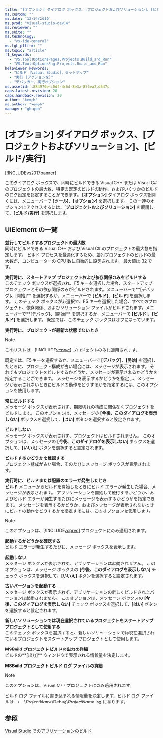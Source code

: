 ```yaml
---
title: "[オプション] ダイアログ ボックス、[プロジェクトおよびソリューション]、[ビルド/実行] | Microsoft Docs"
ms.custom: ""
ms.date: "12/14/2016"
ms.prod: "visual-studio-dev14"
ms.reviewer: ""
ms.suite: ""
ms.technology: 
  - "vs-ide-general"
ms.tgt_pltfrm: ""
ms.topic: "article"
f1_keywords: 
  - "VS.ToolsOptionsPages.Projects.Build_and_Run"
  - "VS.ToolsOptionsPag.Projects.Build_and_Run"
helpviewer_keywords: 
  - "ビルド [Visual Studio]、セットアップ"
  - "実行 (アクションを)"
  - "デバッガー、実行オプション"
ms.assetid: c884976e-c0df-4c6d-8e3a-856ea2bd547c
caps.latest.revision: 20
caps.handback.revision: 20
author: "kempb"
ms.author: "kempb"
manager: "ghogen"
---
```

# [オプション] ダイアログ ボックス、[プロジェクトおよびソリューション]、[ビルド/実行]
[!INCLUDE[vs2017banner](../../code-quality/includes/vs2017banner.md)]

このダイアログ ボックスで、同時にビルドできる Visual C\+\+ または Visual C\# のプロジェクトの最大数、特定の既定のビルドの動作、およびいくつかのビルドのログ設定を指定することができます。  **\[オプション\]** ダイアログ ボックスを開くには、メニューバーで **\[ツール\]**、**\[オプション\]** を選択します。  この一連のオプションにアクセスするには、**\[プロジェクトおよびソリューション\]** を展開して、**\[ビルド\/実行\]** を選択します。  
  
## UIElement の一覧  
 **並行してビルドするプロジェクトの最大数**  
 同時にビルドできる Visual C\+\+ および Visual C\# のプロジェクトの最大数を指定します。  ビルド プロセスを最適化するため、並列プロジェクトのビルドの最大数が、コンピューターの CPU 数に自動的に設定されます。  最大値は 32 です。  
  
 **実行時に、スタートアップ プロジェクトおよび依存関係のみをビルドする**  
 このチェック ボックスが選択され、F5 キーを選択した場合、スタートアップ プロジェクトとその依存関係のみがビルドされます。メニューバーで**\[デバッグ\]**、**\[開始\]** を選択するか、メニューバーで **\[ビルド\]**、**\[ビルド\]** を選択します。  このチェック ボックスが非選択で、F5 キーを選択した場合、すべてのプロジェクト、依存関係、およびソリューション ファイルがビルドされます。メニューバーで**\[デバッグ\]**、**\[開始\]** を選択するか、メニューバーで **\[ビルド\]**、**\[ビルド\]** を選択します。  既定では、このチェック ボックスはオフになっています。  
  
 **実行時に、プロジェクトが最新の状態でないとき**  
 > [!NOTE]
>  このリストは、[!INCLUDE[vcprvc](../../debugger/includes/vcprvc_md.md)] プロジェクトのみに適用されます。  
  
 既定では、F5 キーを選択するか、メニューバーで **\[デバッグ\]**、**\[開始\]** を選択したときに、プロジェクト構成が古い場合には、メッセージが表示されます。  それでもプロジェクトをビルドするかどうか、メッセージが表示されるかどうかを指定することができます。  メッセージを表示するかどうかを指定し、メッセージが表示されないときにビルドの動作をどうするかを指定するには、このオプションを使用します。  
  
 **常にビルドする**  
 メッセージ ボックスが表示されず、期限切れの構成に関係なくプロジェクトをビルドします。  このオプションは、メッセージの **\[今後、このダイアログを表示しない\]** ボックスを選択して、**\[はい\]** ボタンを選択すると設定されます。  
  
 **ビルドしない**  
 メッセージ ボックスが表示されず、プロジェクトはビルドされません。  このオプションは、メッセージの **\[今後、このダイアログを表示しない\]** ボックスを選択して、**\[いいえ\]** ボタンを選択すると設定されます。  
  
 **ビルドするかどうかを確認する**  
 プロジェクト構成が古い場合、そのたびにメッセージ ボックスが表示されます。  
  
 **実行時に、ビルドまたは配置のエラーが発生したとき**  
 **ビルド** メニューからビルドを開始したときにビルド エラーが発生した場合、メッセージが表示されます。  アプリケーションを開始して続行するかどうか、およびビルド エラーが発生するたびにメッセージを表示するかどうかを指定できます。  メッセージを表示するかどうか、およびメッセージが表示されないときにビルドの動作をどうするかを指定するには、このオプションを使用します。  
  
> [!NOTE]
>  このオプションは、[!INCLUDE[vcprvc](../../debugger/includes/vcprvc_md.md)] プロジェクトにのみ適用されます。  
  
 **起動するかどうかを確認する**  
 ビルド エラーが発生するたびに、メッセージ ボックスを表示します。  
  
 **起動しない**  
 メッセージ ボックスが表示されず、アプリケーションは起動されません。  このオプションは、メッセージ ボックスの **\[今後、このダイアログを表示しない\]** チェック ボックスを選択して、**\[いいえ\]** ボタンを選択すると設定されます。  
  
 **古いバージョンを起動する**  
 メッセージ ボックスが表示されず、アプリケーションの新しくビルドされたバージョンは起動されません。  このオプションは、メッセージ ボックスの **\[今後、このダイアログを表示しない\]** チェック ボックスを選択して、**\[はい\]** ボタンを選択すると設定されます。  
  
 **新しいソリューションでは現在選択されているプロジェクトをスタートアップ プロジェクトとして使用する**  
 このチェック ボックスを選択すると、新しいソリューションでは現在選択されているプロジェクトをスタートアップ プロジェクトとして使用します。  
  
 **MSBuild プロジェクト ビルドの出力の詳細**  
 ビルドの**\[出力\]** ウィンドウで表示される情報量を決定します。  
  
 **MSBuild プロジェクト ビルド ログ ファイルの詳細**  
 > [!NOTE]
>  このオプションは、Visual C\+\+ プロジェクトにのみ適用されます。  
  
 ビルド ログ ファイルに書き込まれる情報量を決定します。ビルド ログ ファイルは、\\...  \\*ProjectName*\\Debug\\*ProjectName*.log にあります。  
  
## 参照  
 [Visual Studio でのアプリケーションのビルド](../../ide/compiling-and-building-in-visual-studio.md)